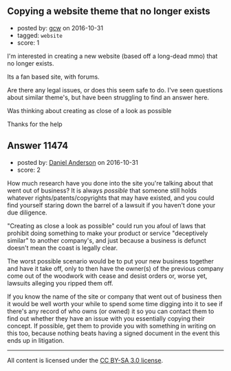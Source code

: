 ## Copying a website theme that no longer exists

- posted by: [gcw](https://stackexchange.com/users/9553011/gcw) on 2016-10-31
- tagged: `website`
- score: 1

<p>I'm interested in creating a new website (based off a long-dead mmo) that no longer exists. </p>

<p>Its a fan based site, with forums. </p>

<p>Are there any legal issues, or does this seem safe to do.  I've seen questions about similar theme's, but have been struggling to find an answer here.</p>

<p>Was thinking about creating as close of a look as possible</p>

<p>Thanks for the help</p>



## Answer 11474

- posted by: [Daniel Anderson](https://stackexchange.com/users/8398759/daniel-anderson) on 2016-10-31
- score: 2

<p>How much research have you done into the site you're talking about that went out of business?  It is always <em>possible</em> that someone still holds whatever rights/patents/copyrights that may have existed, and you could find yourself staring down the barrel of a lawsuit if you haven't done your due diligence.</p>

<p>"Creating as close a look as possible" could run you afoul of laws that prohibit doing something to make your product or service "deceptively similar" to another company's, and just because a business is defunct doesn't mean the coast is legally clear.</p>

<p>The worst possible scenario would be to put your new business together and have it take off, only to then have the owner(s) of the previous company come out of the woodwork with cease and desist orders or, worse yet, lawsuits alleging you ripped them off.</p>

<p>If you know the name of the site or company that went out of business then it would be well worth your while to spend some time digging into it to see if there's any record of who owns (or owned) it so you can contact them to find out whether they have an issue with you essentially copying their concept.  If possible, get them to provide you with something in writing on this too, because nothing beats having a signed document in the event this ends up in litigation.</p>




---

All content is licensed under the [CC BY-SA 3.0 license](https://creativecommons.org/licenses/by-sa/3.0/).
